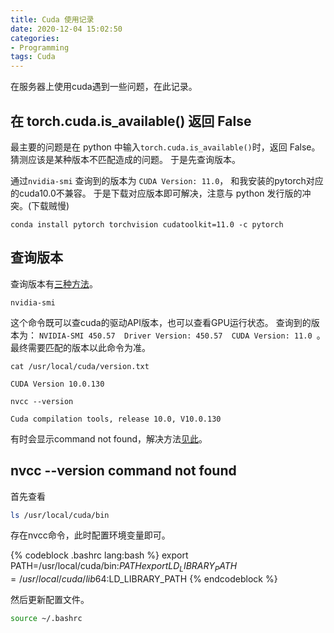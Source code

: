 ```yaml
---
title: Cuda 使用记录
date: 2020-12-04 15:02:50
categories:
- Programming
tags: Cuda
---
```


在服务器上使用cuda遇到一些问题，在此记录。

<!-- more -->

## 在 torch.cuda.is_available() 返回 False
最主要的问题是在 python 中输入`torch.cuda.is_available()`时，返回 False。
猜测应该是某种版本不匹配造成的问题。
于是先查询版本。

通过`nvidia-smi` 查询到的版本为 `CUDA Version: 11.0`， 和我安装的pytorch对应的cuda10.0不兼容。
于是下载对应版本即可解决，注意与 python 发行版的冲突。(下载贼慢)

```
conda install pytorch torchvision cudatoolkit=11.0 -c pytorch
```

## 查询版本

查询版本有[三种方法](https://blog.csdn.net/weixin_44023916/article/details/107256522)。

```
nvidia-smi
```
这个命令既可以查cuda的驱动API版本，也可以查看GPU运行状态。
查询到的版本为：
`NVIDIA-SMI 450.57  Driver Version: 450.57  CUDA Version: 11.0 `。  
最终需要匹配的版本以此命令为准。

```
cat /usr/local/cuda/version.txt
```
`CUDA Version 10.0.130`

```
nvcc --version
```
`Cuda compilation tools, release 10.0, V10.0.130`

有时会显示command not found，解决方法[见此](#nvcc---version-command-not-found)。

## nvcc --version command not found

首先查看
``` bash
ls /usr/local/cuda/bin
```
存在nvcc命令，此时配置环境变量即可。

{% codeblock .bashrc lang:bash %}
export PATH=/usr/local/cuda/bin:$PATH
export LD_LIBRARY_PATH=/usr/local/cuda/lib64:$LD_LIBRARY_PATH
{% endcodeblock %}

然后更新配置文件。
``` bash
source ~/.bashrc
``` 
